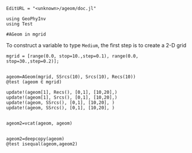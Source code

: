 ```@meta
EditURL = "<unknown>/ageom/doc.jl"
```

```@example doc
using GeoPhyInv
using Test

#AGeom in mgrid
```

To construct a variable to type `Medium`, the first step is to create a 2-D grid

```@example doc
mgrid = [range(0.0, stop=10.,step=0.1), range(0.0, stop=30.,step=0.2)];


ageom=AGeom(mgrid, SSrcs(10), Srcs(10), Recs(10))
@test (ageom ∈ mgrid)

update!(ageom[1], Recs(), [0,1], [10,20],)
update!(ageom[1], Srcs(), [0,1], [10,20],)
update!(ageom, SSrcs(), [0,1], [10,20], )
update!(ageom, SSrcs(), [0,1], [10,20], )


ageom2=vcat(ageom, ageom)


ageom2=deepcopy(ageom)
@test isequal(ageom,ageom2)
```

